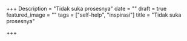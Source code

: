 +++
Description = "Tidak suka prosesnya"
date = ""
draft = true
featured_image = ""
tags = ["self-help", "inspirasi"]
title = "Tidak suka prosesnya"

+++
